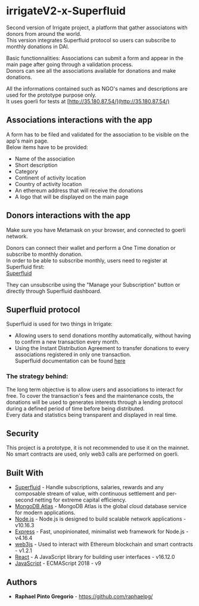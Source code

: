 # irrigateV2-x-Superfluid

Second version of Irrigate project, a platform that gather associatons with donors from around the world.  
This version integrates Superfluid protocol so users can subscribe to monthly donations in DAI.

Basic functionnalities:
Associations can submit a form and appear in the main page after going through a validation process.  
Donors can see all the associations available for donations and make donations.  

All the informations contained such as NGO's names and descriptions are used for the prototype purpose only.  
It uses goerli for tests at [http://35.180.87.54/](http://35.180.87.54/)  


## Associations interactions with the app  

A form has to be filed and validated for the association to be visible on the app's main page.  
Below items have to be provided:  
* Name of the association  
* Short description  
* Category  
* Continent of activity location  
* Country of activity location  
* An ethereum address that will receive the donations  
* A logo that will be displayed on the main page  


## Donors interactions with the app  

Make sure you have Metamask on your browser, and connected to goerli network.  

Donors can connect their wallet and perform a One Time donation or subscribe to monthly donation.    
In order to be able to subscribe monthly, users need to register at Superfluid first:  
[Superfluid](https://www.superfluid.finance/)  

They can unsubscribe using the "Manage your Subscription" button or directly through Superfluid dashboard.  


## Superfluid protocol  

Superfluid is used for two things in Irrigate:  
* Allowing users to send donations montlhy automatically, without having to confirm a new transaction every month.  
* Using the Instant Distribution Agreement to transfer donations to every associations registered in only one transaction.  
Superfluid documentation can be found [here](https://docs.superfluid.finance/superfluid/)  


### The strategy behind:    

The long term objective is to allow users and associations to interact for free. To cover the transaction's fees and the maintenance costs, 
the donations will be used to generates interests through a lending protocol during a defined period of time before being distributed.  
Every data and statistics being transparent and displayed in real time.   


## Security  

This project is a prototype, it is not recommended to use it on the mainnet.  
No smart contracts are used, only web3 calls are performed on goerli.  


## Built With

* [Superfluid](https://www.superfluid.finance/) - Handle subscriptions, salaries, rewards and any composable stream of value, with continuous settlement and per-second netting for extreme capital efficiency.
* [MongoDB Atlas](https://www.mongodb.com/cloud/atlas) - MongoDB Atlas is the global cloud database service for modern applications.  
* [Node.js](https://nodejs.org/en/docs/) - Node.js is designed to build scalable network applications - v10.16.3  
* [Express](https://expressjs.com/en/4x/api.html) - Fast, unopinionated, minimalist web framework for Node.js - v4.16.4  
* [web3js](https://web3js.readthedocs.io/en/v1.2.1/web3.html) - Used to interact with Ethereum blockchain and smart contracts - v1.2.1  
* [React](https://reactjs.org/) - A JavaScript library for building user interfaces - v16.12.0  
* [JavaScript](https://developer.mozilla.org/en-US/docs/Web/JavaScript) - ECMAScript 2018 - v9  


## Authors

* **Raphael Pinto Gregorio** - https://github.com/raphaelpg/
